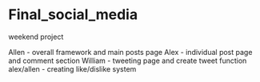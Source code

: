 # Final_social_media
weekend project

Allen - overall framework and main posts page
Alex - individual post page and comment section
William - tweeting page and create tweet function
alex/allen - creating like/dislike system
